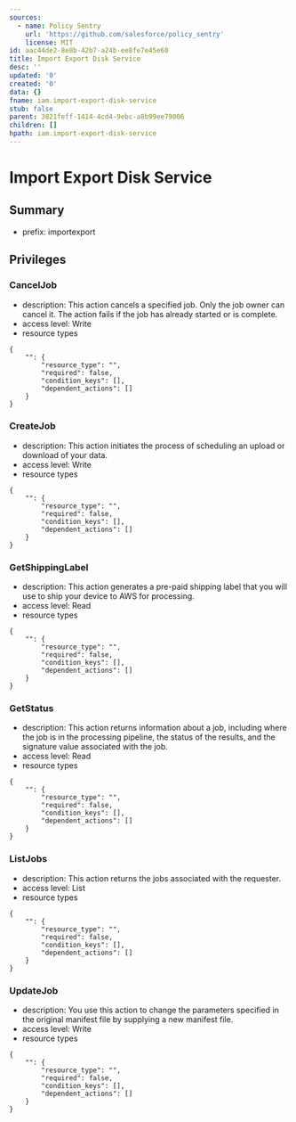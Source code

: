 ```yaml
---
sources:
  - name: Policy Sentry
    url: 'https://github.com/salesforce/policy_sentry'
    license: MIT
id: aac44de2-8e8b-42b7-a24b-ee8fe7e45e60
title: Import Export Disk Service
desc: ''
updated: '0'
created: '0'
data: {}
fname: iam.import-export-disk-service
stub: false
parent: 3821feff-1414-4cd4-9ebc-a8b99ee79006
children: []
hpath: iam.import-export-disk-service
---
```

# Import Export Disk Service

## Summary

- prefix: importexport

## Privileges

### CancelJob

- description: This action cancels a specified job. Only the job owner can cancel it. The action fails if the job has already started or is complete.
- access level: Write
- resource types

```
{
    "": {
        "resource_type": "",
        "required": false,
        "condition_keys": [],
        "dependent_actions": []
    }
}
```

### CreateJob

- description: This action initiates the process of scheduling an upload or download of your data.
- access level: Write
- resource types

```
{
    "": {
        "resource_type": "",
        "required": false,
        "condition_keys": [],
        "dependent_actions": []
    }
}
```

### GetShippingLabel

- description: This action generates a pre-paid shipping label that you will use to ship your device to AWS for processing.
- access level: Read
- resource types

```
{
    "": {
        "resource_type": "",
        "required": false,
        "condition_keys": [],
        "dependent_actions": []
    }
}
```

### GetStatus

- description: This action returns information about a job, including where the job is in the processing pipeline, the status of the results, and the signature value associated with the job.
- access level: Read
- resource types

```
{
    "": {
        "resource_type": "",
        "required": false,
        "condition_keys": [],
        "dependent_actions": []
    }
}
```

### ListJobs

- description: This action returns the jobs associated with the requester.
- access level: List
- resource types

```
{
    "": {
        "resource_type": "",
        "required": false,
        "condition_keys": [],
        "dependent_actions": []
    }
}
```

### UpdateJob

- description: You use this action to change the parameters specified in the original manifest file by supplying a new manifest file.
- access level: Write
- resource types

```
{
    "": {
        "resource_type": "",
        "required": false,
        "condition_keys": [],
        "dependent_actions": []
    }
}
```
